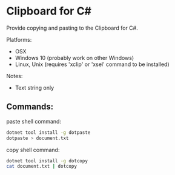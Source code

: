 # Clipboard for C# 

Provide copying and pasting to the Clipboard for C#.

Platforms:

* OSX
* Windows 10 (probably work on other Windows)
* Linux, Unix (requires 'xclip' or 'xsel' command to be installed)


Notes:
* Text string only

## Commands:

paste shell command:
```bash
dotnet tool install -g dotpaste
dotpaste > document.txt
```
copy shell command:
```bash
dotnet tool install -g dotcopy
cat document.txt | dotcopy
```